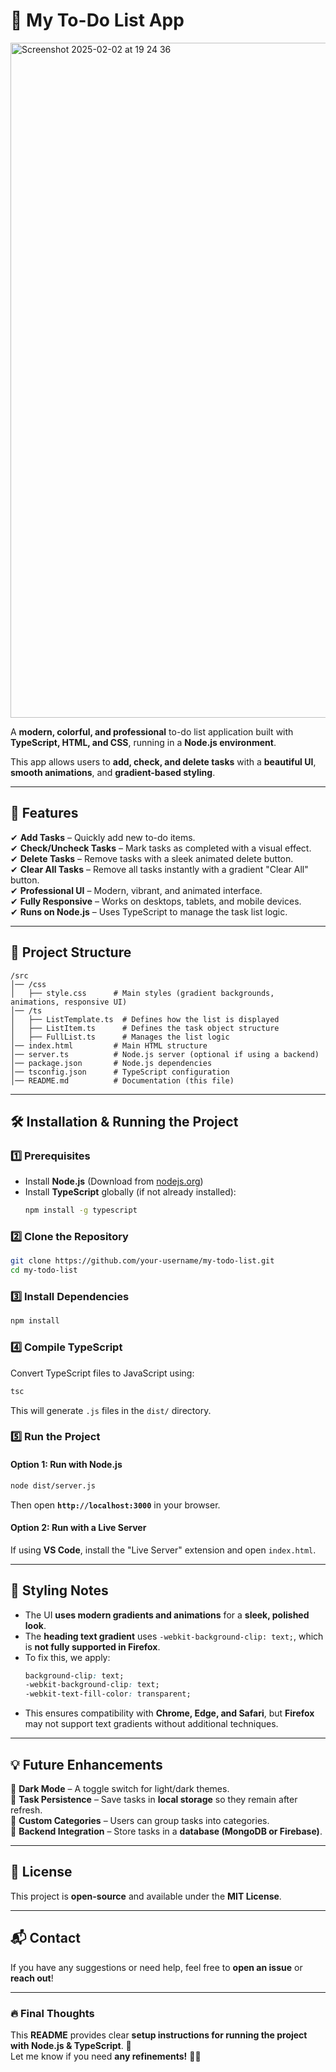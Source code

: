 # **📌 My To-Do List App**

<img width="1080" alt="Screenshot 2025-02-02 at 19 24 36" src="https://github.com/user-attachments/assets/fb002295-dfcb-47d3-bfa7-b0e4d1feef15" />


A **modern, colorful, and professional** to-do list application built with **TypeScript, HTML, and CSS**, running in a **Node.js environment**.

This app allows users to **add, check, and delete tasks** with a **beautiful UI**, **smooth animations**, and **gradient-based styling**.

---

## **🚀 Features**
✔ **Add Tasks** – Quickly add new to-do items.  
✔ **Check/Uncheck Tasks** – Mark tasks as completed with a visual effect.  
✔ **Delete Tasks** – Remove tasks with a sleek animated delete button.  
✔ **Clear All Tasks** – Remove all tasks instantly with a gradient "Clear All" button.  
✔ **Professional UI** – Modern, vibrant, and animated interface.  
✔ **Fully Responsive** – Works on desktops, tablets, and mobile devices.  
✔ **Runs on Node.js** – Uses TypeScript to manage the task list logic.

---

## **📂 Project Structure**
```
/src
│── /css
│   ├── style.css      # Main styles (gradient backgrounds, animations, responsive UI)
│── /ts
│   ├── ListTemplate.ts  # Defines how the list is displayed
│   ├── ListItem.ts      # Defines the task object structure
│   ├── FullList.ts      # Manages the list logic
│── index.html         # Main HTML structure
│── server.ts          # Node.js server (optional if using a backend)
│── package.json       # Node.js dependencies
│── tsconfig.json      # TypeScript configuration
│── README.md          # Documentation (this file)
```

---

## **🛠️ Installation & Running the Project**
### **1️⃣ Prerequisites**
- Install **Node.js** (Download from [nodejs.org](https://nodejs.org/))
- Install **TypeScript** globally (if not already installed):
  ```bash
  npm install -g typescript
  ```

### **2️⃣ Clone the Repository**
```bash
git clone https://github.com/your-username/my-todo-list.git
cd my-todo-list
```

### **3️⃣ Install Dependencies**
```bash
npm install
```

### **4️⃣ Compile TypeScript**
Convert TypeScript files to JavaScript using:
```bash
tsc
```
This will generate `.js` files in the `dist/` directory.

### **5️⃣ Run the Project**
#### **Option 1: Run with Node.js**
```bash
node dist/server.js
```
Then open **`http://localhost:3000`** in your browser.

#### **Option 2: Run with a Live Server**
If using **VS Code**, install the "Live Server" extension and open `index.html`.

---

## **🎨 Styling Notes**
- The UI **uses modern gradients and animations** for a **sleek, polished look**.
- The **heading text gradient** uses `-webkit-background-clip: text;`, which is **not fully supported in Firefox**.
- To fix this, we apply:
  ```css
  background-clip: text;
  -webkit-background-clip: text;
  -webkit-text-fill-color: transparent;
  ```
- This ensures compatibility with **Chrome, Edge, and Safari**, but **Firefox** may not support text gradients without additional techniques.

---

## **💡 Future Enhancements**
🔹 **Dark Mode** – A toggle switch for light/dark themes.  
🔹 **Task Persistence** – Save tasks in **local storage** so they remain after refresh.  
🔹 **Custom Categories** – Users can group tasks into categories.  
🔹 **Backend Integration** – Store tasks in a **database (MongoDB or Firebase)**.  

---

## **📜 License**
This project is **open-source** and available under the **MIT License**.

---

## **📬 Contact**
If you have any suggestions or need help, feel free to **open an issue** or **reach out**!

---

### **🔥 Final Thoughts**
This **README** provides clear **setup instructions for running the project with Node.js & TypeScript**. 🚀  
Let me know if you need **any refinements!** 🎨✨

